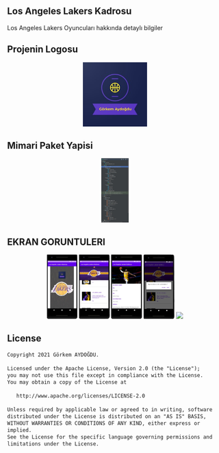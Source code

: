 ## Los Angeles Lakers Kadrosu
Los Angeles Lakers Oyuncuları hakkında detaylı bilgiler
 
## Projenin Logosu
<p align="center">
<img src= https://raw.githubusercontent.com/GorkemAydogdu/LosAngelesLakersKadrosu/master/Logo%26MimariPaketYapisi/Logo.jpg height = "150"/>
</p>

## Mimari Paket Yapisi
<p align="center">
<img src="https://raw.githubusercontent.com/GorkemAydogdu/LosAngelesLakersKadrosu/master/Logo%26MimariPaketYapisi/MimariPaketYapisi.jpg" height = "150"/>
</p>

## EKRAN GORUNTULERI
<p align="center">
<img src="https://raw.githubusercontent.com/GorkemAydogdu/LosAngelesLakersKadrosu/master/app/Screens/E1Ekrani.jpg" height = "150"/>
<img src="https://raw.githubusercontent.com/GorkemAydogdu/LosAngelesLakersKadrosu/master/app/Screens/E2Ekrani.jpg" height = "150"/>
<img src="https://raw.githubusercontent.com/GorkemAydogdu/LosAngelesLakersKadrosu/master/app/Screens/E3Ekrani.jpg" height = "150"/>
<img src="https://raw.githubusercontent.com/GorkemAydogdu/LosAngelesLakersKadrosu/master/app/Screens/CıkısEkrani.jpg" height = "150" />
<img src="https://raw.githubusercontent.com/GorkemAydogdu/LosAngelesLakersKadrosu/master/app/Screens/İnternetYok.jpg" height = "150"/>
</p>

License
--------


    Copyright 2021 Görkem AYDOĞDU.

    Licensed under the Apache License, Version 2.0 (the "License");
    you may not use this file except in compliance with the License.
    You may obtain a copy of the License at

       http://www.apache.org/licenses/LICENSE-2.0

    Unless required by applicable law or agreed to in writing, software
    distributed under the License is distributed on an "AS IS" BASIS,
    WITHOUT WARRANTIES OR CONDITIONS OF ANY KIND, either express or implied.
    See the License for the specific language governing permissions and
    limitations under the License.
